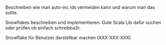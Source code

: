 
Beschreiben wie man auto-inc ids vermeiden kann und warum man das sollte.

Snowflakes beschreiben und implementieren. Gute Scala Lib dafür suchen oder prüfen ob einfach schreibba3r.

Snowflake für Benutzer darstellbar machen (XXX-XXX-XXX)

